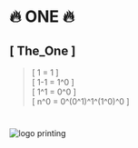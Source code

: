 # 🔥 ONE 🔥

## [ The_One ]

>[ 1 = 1 ]    
>[ 1-1 = 1^0 ]    
>[ 1^1 = 0^0 ]     
>[ n^0 = 0^(0^1)^1^(1^0)^0 ]    
>#
   
![logo printing](http://url/to/img.png)